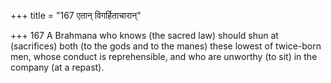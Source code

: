 +++
title = "167 एतान् विगर्हिताचारान्"

+++
167	A Brahmana who knows (the sacred law) should shun at (sacrifices) both (to the gods and to the manes) these lowest of twice-born men, whose conduct is reprehensible, and who are unworthy (to sit) in the company (at a repast).
